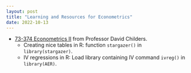 ```yaml
---
layout: post
title: "Learning and Resources for Econometrics"
date: 2022-10-13
---
```

  
-   [73-374 Econometrics II](https://donskerclass.github.io/EconometricsII/MultivariateIV.html) from Professor David Childers. 
    -   Creating nice tables in R: function `stargazer()` in `library(stargazer)`.
    -   IV regressions in R: Load library containing IV command `ivreg()` in `library(AER)`.
                             

